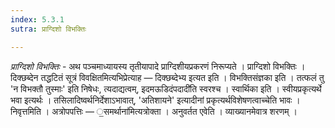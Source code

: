 ```yaml
---
index: 5.3.1
sutra: प्राग्दिशो विभक्तिः

---
```

_प्राग्दिशो विभक्तिः_ - अथ पञ्चमाध्यायस्य तृतीयापादे प्राग्दिशीयप्रकरणं निरूप्यते । प्राग्दिशो विभक्तिः । दिक्छब्देन तद्धटितं सूत्रं विवक्षितमित्यभिप्रेत्याह — दिक्छब्देभ्य इत्यत इति । विभक्तिसंज्ञका इति । तत्फलं तु 'न विभक्तौ तुस्माः' इति निषेधः, त्यदाद्यत्वम्, इदमऊडिदंपदादी॑ति स्वरश्च । स्वार्थिका इति । स्वीयप्रकृत्यर्थे भवा इत्यर्थः । तसिलादिष्वर्थनिर्देशाऽभावात्, 'अतिशायने' इत्यादीनां प्रकृत्यर्थविशेषणत्वाच्चेति भावः । निवृत्तमिति । अत्रोपपत्तिः — ॒समर्थाना॑मित्यत्रोक्ता । अनुवर्तत एवेति । व्याख्यानमेवात्र शरणम् ।